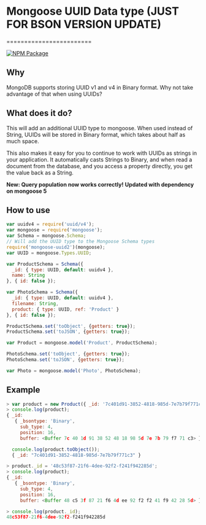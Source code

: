 # Mongoose UUID Data type (JUST FOR BSON VERSION UPDATE)
========================

[![NPM Package](https://img.shields.io/npm/v/mongoose-uuid4.svg?style=flat-square)](https://www.npmjs.org/package/mongoose-uuid4)

## Why
MongoDB supports storing UUID v1 and v4 in Binary format. Why not take advantage of that when using UUIDs?

## What does it do?
This will add an additional UUID type to mongoose. When used instead of String, UUIDs will be stored in Binary format, which takes about half as much space.

This also makes it easy for you to continue to work with UUIDs as strings in your application. It automatically casts Strings to Binary, and when read a document from the database, and you access a property directly, you get the value back as a String.

**New: Query population now works correctly!**
**Updated with dependency on mongoose 5**

## How to use

```JavaScript
var uuidv4 = require('uuid/v4');
var mongoose = require('mongoose');
var Schema = mongoose.Schema;
// Will add the UUID type to the Mongoose Schema types
require('mongoose-uuid2')(mongoose);
var UUID = mongoose.Types.UUID;

var ProductSchema = Schema({
  _id: { type: UUID, default: uuidv4 },
  name: String
}, { id: false });

var PhotoSchema = Schema({
  _id: { type: UUID, default: uuidv4 },
  filename: String,
  product: { type: UUID, ref: 'Product' }
}, { id: false });

ProductSchema.set('toObject', {getters: true});
ProductSchema.set('toJSON', {getters: true});

var Product = mongoose.model('Product', ProductSchema);

PhotoSchema.set('toObject', {getters: true});
PhotoSchema.set('toJSON', {getters: true});

var Photo = mongoose.model('Photo', PhotoSchema);

```
## Example
```JavaScript
> var product = new Product({ _id: '7c401d91-3852-4818-985d-7e7b79f771c3' });
> console.log(product);
{ _id:
   { _bsontype: 'Binary',
     sub_type: 4,
     position: 16,
     buffer: <Buffer 7c 40 1d 91 38 52 48 18 98 5d 7e 7b 79 f7 71 c3> } }

  console.log(product.toObject());
  { _id: "7c401d91-3852-4818-985d-7e7b79f771c3" }

> product._id = '48c53f87-21f6-4dee-92f2-f241f942285d';
> console.log(product);
{ _id:
   { _bsontype: 'Binary',
     sub_type: 4,
     position: 16,
     buffer: <Buffer 48 c5 3f 87 21 f6 4d ee 92 f2 f2 41 f9 42 28 5d> } }

> console.log(product._id);
48c53f87-21f6-4dee-92f2-f241f942285d
```
